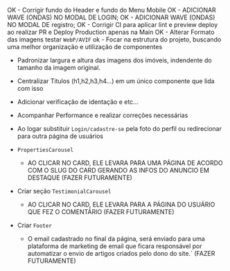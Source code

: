 <!-- A FAZER -->
  OK - Corrigir fundo do Header e fundo do Menu Mobile
  OK - ADICIONAR WAVE (ONDAS) NO MODAL DE LOGIN;
  OK - ADICIONAR WAVE (ONDAS) NO MODAL DE registro;
  OK - Corrigir CI para aplicar lint e preview deploy ao realizar PR e Deploy Production apenas na Main
  OK - Alterar Formato das imagens testar `WebP/AVIF`
  ok - Focar na estrutura do projeto, buscando uma melhor organização e utilização de componentes

  * Padronizar largura e altura das imagens dos imóveis, indendente do tamanho da imagem original.


  * Centralizar Titulos (h1,h2,h3,h4...) em um único componente que lida com isso
  * Adicionar verificação de identação e etc...
  * Acompanhar Performance e realizar correções necessárias






  * Ao logar substituir `Login/cadastre-se` pela foto do perfil ou redirecionar para outra página de usuários

  * `PropertiesCarousel`
    - AO CLICAR NO CARD, ELE LEVARA PARA UMA PÁGINA DE ACORDO COM O SLUG DO CARD GERANDO AS INFOS DO ANUNCIO EM DESTAQUE (FAZER FUTURAMENTE)

  * Criar seção `TestimonialCarousel`
    - AO CLICAR NO CARD, ELE LEVARA PARA A PÁGINA DO USUÁRIO QUE FEZ O COMENTÁRIO (FAZER FUTURAMENTE)


  * Criar `Footer`
    - O email cadastrado no final da página, será enviado para uma plataforma de marketing de email que ficara responsável por automatizar o envio de artigos criados pelo dono do site.` (FAZER FUTURAMENTE)

